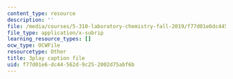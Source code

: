 ```yaml
---
content_type: resource
description: ''
file: /media/courses/5-310-laboratory-chemistry-fall-2019/f77d01e6dc44562d9c252002d75abf6b_LNCLrmAvSlU.vtt
file_type: application/x-subrip
learning_resource_types: []
ocw_type: OCWFile
resourcetype: Other
title: 3play caption file
uid: f77d01e6-dc44-562d-9c25-2002d75abf6b
---
```

